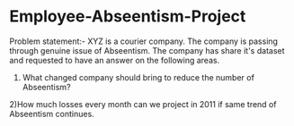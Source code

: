 # Employee-Abseentism-Project
Problem statement:- XYZ is a courier company. The company is passing through genuine issue of Abseentism. The company has share it's dataset and requested to have an answer on the following areas.
1) What changed company should bring to reduce the number of Abseentism?

2)How much losses every month can we project in 2011 if same trend of Abseentism continues.
